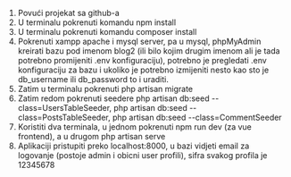 1. Povući projekat sa github-a
2. U terminalu pokrenuti komandu npm install
3. U terminalu pokrenuti komandu composer install
4. Pokrenuti xampp apache i mysql server, pa u mysql, phpMyAdmin kreirati bazu pod imenom blog2 (ili bilo kojim drugim imenom ali je tada potrebno promijeniti .env konfiguraciju), potrebno je pregledati .env konfiguraciju za bazu i ukoliko je potrebno izmijeniti nesto kao sto je db_username ili db_password to i uraditi.
5. Zatim u terminalu pokrenuti php artisan migrate
6. Zatim redom pokrenuti seedere php artisan db:seed --class=UsersTableSeeder, php artisan db:seed --class=PostsTableSeeder, php artisan db:seed --class=CommentSeeder
7. Koristiti dva terminala, u jednom pokrenuti npm run dev (za vue frontend), a u drugom php artisan serve
8. Aplikaciji pristupiti preko localhost:8000, u bazi vidjeti email za logovanje (postoje admin i obicni user profili), sifra svakog profila je 12345678
